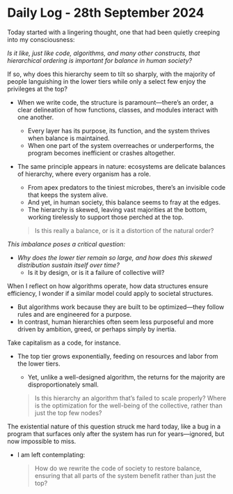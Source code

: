 # Daily Log - 28th September 2024

Today started with a lingering thought, one that had been quietly creeping into my consciousness:

*Is it like, just like code, algorithms, and many other constructs, that hierarchical ordering is important for balance in human society?*

If so, why does this hierarchy seem to tilt so sharply, with the majority of people languishing in the lower tiers while only a select few enjoy the privileges at the top?

- When we write code, the structure is paramount—there’s an order, a clear delineation of how functions, classes, and modules interact with one another.
    - Every layer has its purpose, its function, and the system thrives when balance is maintained.
    - When one part of the system overreaches or underperforms, the program becomes inefficient or crashes altogether.
  
- The same principle appears in nature: ecosystems are delicate balances of hierarchy, where every organism has a role.
    - From apex predators to the tiniest microbes, there’s an invisible code that keeps the system alive.
    - And yet, in human society, this balance seems to fray at the edges.
    - The hierarchy is skewed, leaving vast majorities at the bottom, working tirelessly to support those perched at the top.

    > Is this really a balance, or is it a distortion of the natural order?

*This imbalance poses a critical question:*

- *Why does the lower tier remain so large, and how does this skewed distribution sustain itself over time?*
    - Is it by design, or is it a failure of collective will?

When I reflect on how algorithms operate, how data structures ensure efficiency, I wonder if a similar model could apply to societal structures.
- But algorithms work because they are built to be optimized—they follow rules and are engineered for a purpose.
- In contrast, human hierarchies often seem less purposeful and more driven by ambition, greed, or perhaps simply by inertia.

Take capitalism as a code, for instance. 
- The top tier grows exponentially, feeding on resources and labor from the lower tiers.
    - Yet, unlike a well-designed algorithm, the returns for the majority are disproportionately small.

    > Is this hierarchy an algorithm that’s failed to scale properly? Where is the optimization for the well-being of the collective, rather than just the top few nodes?

The existential nature of this question struck me hard today, like a bug in a program that surfaces only after the system has run for years—ignored, but now impossible to miss.
- I am left contemplating:

    > How do we rewrite the code of society to restore balance, ensuring that all parts of the system benefit rather than just the top?
